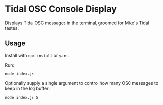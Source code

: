 # Tidal OSC Console Display

Displays Tidal OSC messages in the terminal, groomed for Mike's
Tidal tastes.

## Usage

Install with `npm install` or `yarn`.

Run:

```
node index.js
```

Optionally supply a single argument to control how many OSC messages
to keep in the log buffer:

```
node index.js 5
```